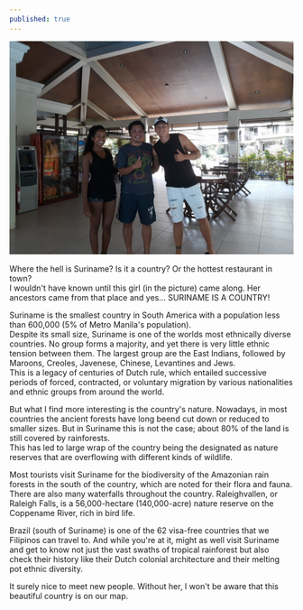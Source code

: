 ```yaml
---
published: true
---
```

![Suriname](/images/Suriname.jpg)

Where the hell is Suriname? Is it a country? Or the hottest restaurant in town?   
I wouldn't have known until this girl (in the picture) came along. Her ancestors came from that place and yes... SURINAME IS  A COUNTRY!

Suriname is the smallest country in South America with a population less than 600,000 (5% of Metro Manila's population).   
Despite its small size, Suriname is one of the worlds most ethnically diverse countries. No group forms a majority, and yet there is very little ethnic tension between them. The largest group are the East Indians, followed by Maroons, Creoles, Javenese, Chinese, Levantines and Jews.   
This is a legacy of centuries of Dutch rule, which entailed successive periods of forced, contracted, or voluntary migration by various nationalities and ethnic groups from around the world.

But what I find more interesting is the country's nature. Nowadays, in most countries the ancient forests have long beend cut down or reduced to smaller sizes. But in Suriname this is not the case; about 80% of the land is still covered by rainforests.   
This has led to large wrap of the country being the designated as nature reserves that are overflowing with different kinds of wildlife. 

Most tourists visit Suriname for the biodiversity of the Amazonian rain forests in the south of the country, which are noted for their flora and fauna.   
There are also many waterfalls throughout the country. Raleighvallen, or Raleigh Falls, is a 56,000-hectare (140,000-acre) nature reserve on the Coppename River, rich in bird life.

Brazil (south of Suriname) is one of the 62 visa-free countries that we Filipinos can travel to. And while you're at it, might as well visit Suriname and get to know not just the vast swaths of tropical rainforest but also check their history like their Dutch colonial architecture and their melting pot ethnic diversity.

It surely nice to meet new people. Without her, I won't be aware that this beautiful country is on our map.